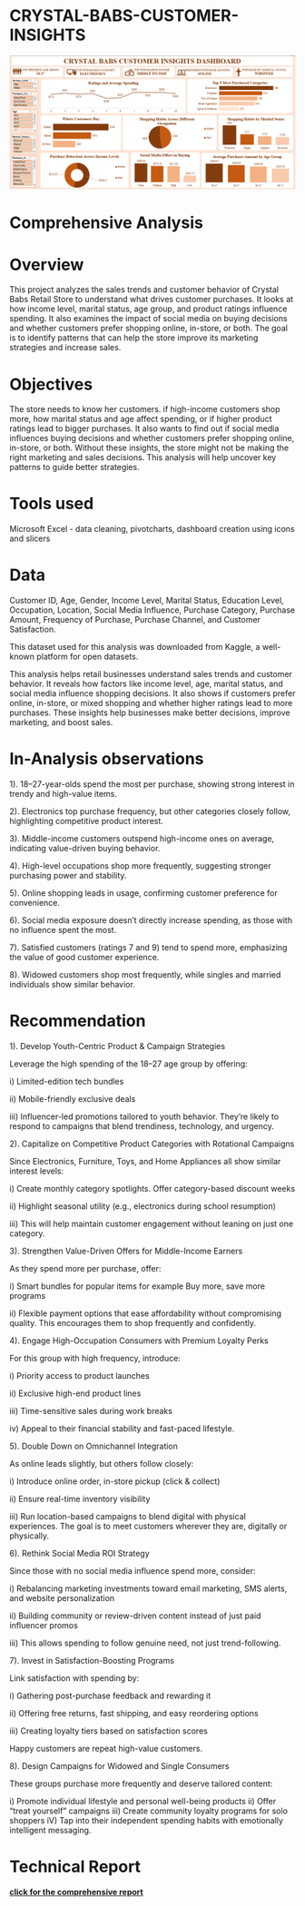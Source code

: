 # CRYSTAL-BABS-CUSTOMER-INSIGHTS
 
![Dashboard Preview](https://github.com/Eedrizgit/CRYSTAL-BABS-CUSTOMER-INSIGHTS/blob/main/crystal%20dashboard.png)

# **Comprehensive Analysis**

# Overview
This project analyzes the sales trends and customer behavior of Crystal Babs Retail Store to understand what drives customer purchases. It looks at how income level, marital status, age group, and product ratings influence spending. It also examines the impact of social media on buying decisions and whether customers prefer shopping online, in-store, or both. The goal is to identify patterns that can help the store improve its marketing strategies and increase sales. 

# Objectives
The store needs to know her customers. if high-income customers shop more, how marital status and age affect spending, or if higher product ratings lead to bigger purchases. It also wants to find out if social media influences buying decisions and whether customers prefer shopping online, in-store, or both. Without these insights, the store might not be making the right marketing and sales decisions. This analysis will help uncover key patterns to guide better strategies.

# Tools used
Microsoft Excel - data cleaning, pivotcharts, dashboard creation using icons and slicers

# Data
Customer ID, Age, Gender, Income Level, Marital Status, Education Level, Occupation, Location, Social Media Influence, Purchase Category, Purchase Amount, Frequency of Purchase, Purchase Channel, and Customer Satisfaction.

This dataset used for this analysis was downloaded from Kaggle, a well-known platform for open datasets.

This analysis helps retail businesses understand sales trends and customer behavior. It reveals how factors like income level, age, marital status, and social media influence shopping decisions. It also shows if customers prefer online, in-store, or mixed shopping and whether higher ratings lead to more purchases. These insights help businesses make better decisions, improve marketing, and boost sales.

# In-Analysis observations

1). 18–27-year-olds spend the most per purchase, showing strong interest in trendy and high-value items.

2). Electronics top purchase frequency, but other categories closely follow, highlighting competitive product interest.

3). Middle-income customers outspend high-income ones on average, indicating value-driven buying behavior.

4). High-level occupations shop more frequently, suggesting stronger purchasing power and stability.

5). Online shopping leads in usage, confirming customer preference for convenience.

6). Social media exposure doesn’t directly increase spending, as those with no influence spent the most.

7). Satisfied customers (ratings 7 and 9) tend to spend more, emphasizing the value of good customer experience.

8). Widowed customers shop most frequently, while singles and married individuals show similar behavior.

# Recommendation

1). Develop Youth-Centric Product & Campaign Strategies

Leverage the high spending of the 18–27 age group by offering:

i)   Limited-edition tech bundles

ii)  Mobile-friendly exclusive deals

iii) Influencer-led promotions tailored to youth behavior. They’re likely to respond to campaigns that blend trendiness, technology, and urgency.

2). Capitalize on Competitive Product Categories with Rotational Campaigns

Since Electronics, Furniture, Toys, and Home Appliances all show similar interest levels:

i)   Create monthly category spotlights.
Offer category-based discount weeks

ii)  Highlight seasonal utility (e.g., electronics during school resumption)

iii) This will help maintain customer engagement without leaning on just one category.

3). Strengthen Value-Driven Offers for Middle-Income Earners

As they spend more per purchase, offer:

i)   Smart bundles for popular items for example Buy more, save more programs

ii)  Flexible payment options that ease affordability without compromising quality. This encourages them to shop frequently and confidently.

4). Engage High-Occupation Consumers with Premium Loyalty Perks

For this group with high frequency, introduce:

i)   Priority access to product launches

ii)  Exclusive high-end product lines

iii) Time-sensitive sales during work breaks

iv)  Appeal to their financial stability and fast-paced lifestyle.

5). Double Down on Omnichannel Integration

As online leads slightly, but others follow closely:

i)   Introduce online order, in-store pickup (click & collect)

ii)  Ensure real-time inventory visibility

iii) Run location-based campaigns to blend digital with physical experiences. The goal is to meet customers wherever they are, digitally or physically.

6). Rethink Social Media ROI Strategy

Since those with no social media influence spend more, consider:

i)   Rebalancing marketing investments toward email marketing, SMS alerts, and website personalization

ii)  Building community or review-driven content instead of just paid influencer promos

iii) This allows spending to follow genuine need, not just trend-following.

7). Invest in Satisfaction-Boosting Programs

Link satisfaction with spending by:

i)   Gathering post-purchase feedback and rewarding it

ii)  Offering free returns, fast shipping, and easy reordering options

iii) Creating loyalty tiers based on satisfaction scores

Happy customers are repeat high-value customers.

8). Design Campaigns for Widowed and Single Consumers

These groups purchase more frequently and deserve tailored content:

i)   Promote individual lifestyle and personal well-being products
ii)  Offer “treat yourself” campaigns
iii) Create community loyalty programs for solo shoppers
iV)  Tap into their independent spending habits with emotionally intelligent messaging.

# Technical Report
[**click for the comprehensive report**](https://medium.com/@akinteyeidris/crystal-babs-customer-insights-dashboard-4d0a8f867410)  
#####


